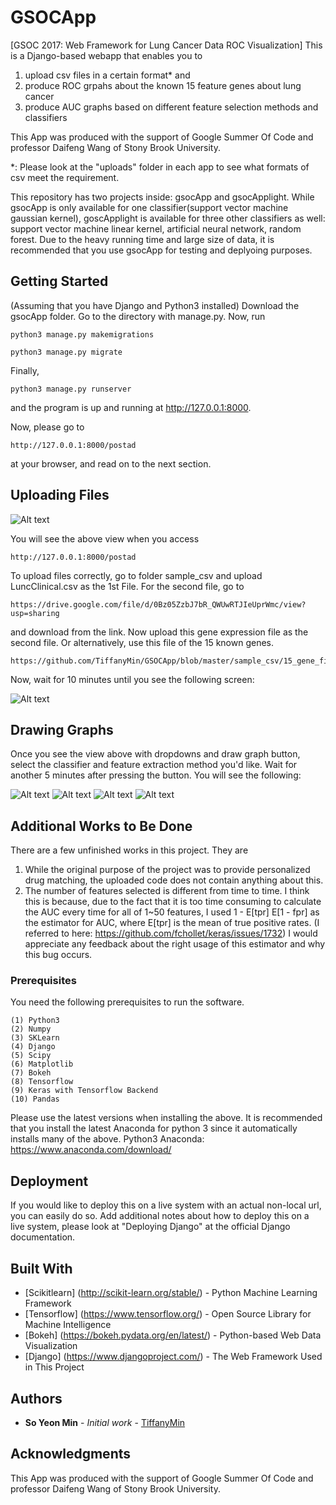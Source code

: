 # GSOCApp
[GSOC 2017: Web Framework for Lung Cancer Data ROC Visualization]
This is a Django-based webapp that enables you to 
1. upload csv files in a certain format*
and 
2. produce ROC grpahs about the known 15 feature genes about lung cancer
3. produce AUC graphs based on different feature selection methods and classifiers

This App was produced with the support of Google Summer Of Code and professor Daifeng Wang of Stony Brook University. 

*: Please look at the "uploads" folder in each app to see what formats of csv meet the requirement. 

This repository has two projects inside: gsocApp and gsocApplight.
While gsocApp is only available for one classifier(support vector machine gaussian kernel), goscApplight is available for three other 
classifiers as well: support vector machine linear kernel, artificial neural network, random forest.
Due to the heavy running time and large size of data, it is recommended that you use gsocApp for testing and deplyoing purposes.


## Getting Started

(Assuming that you have Django and Python3 installed)
Download the gsocApp folder.
Go to the directory with manage.py.
Now, run 
```
python3 manage.py makemigrations
```

```
python3 manage.py migrate
```

Finally,

```
python3 manage.py runserver
```

and the program is up and running at http://127.0.0.1:8000.

Now, please go to 
```
http://127.0.0.1:8000/postad 
```
at your browser, and read on to the next section.


## Uploading Files

![Alt text](/ScreenShots/file_upload.png)

You will see the above view when you access 

```
http://127.0.0.1:8000/postad 
```

To upload files correctly, go to folder sample_csv and upload LuncClinical.csv as the 1st File.
For the second file, go to 
```
https://drive.google.com/file/d/0Bz05ZzbJ7bR_QWUwRTJIeUprWmc/view?usp=sharing
```
and download from the link. Now upload this gene expression file as the second file.
Or alternatively, use this file of the 15 known genes.
```
https://github.com/TiffanyMin/GSOCApp/blob/master/sample_csv/15_gene_file.xlsx_tab1.csv
```

Now, wait for 10 minutes until you see the following screen:

![Alt text](/ScreenShots/graph_button.png)


## Drawing Graphs

Once you see the view above with dropdowns and draw graph button, select the classifier and feature extraction method you'd like.
Wait for another 5 minutes after pressing the button.
You will see the following:

![Alt text](/ScreenShots/1st_tab.png)
![Alt text](/ScreenShots/2nd_tab.png)
![Alt text](/ScreenShots/3rd_tab.png)
![Alt text](/ScreenShots/4th_tab.png)


## Additional Works to Be Done
There are a few unfinished works in this project.
They are 
1. While the original purpose of the project was to provide personalized drug matching, the uploaded code does not contain anything about this.
2. The number of features selected is different from time to time.
I think this is because, due to the fact that it is too time consuming to calculate the AUC every time for all of 1~50 features, 
I used 1 - E[tpr] E[1 - fpr] as the estimator for AUC, where E[tpr] is the mean of true positive rates.
(I referred to here: https://github.com/fchollet/keras/issues/1732)
I would appreciate any feedback about the right usage of this estimator and why this bug occurs. 


### Prerequisites

You need the following prerequisites to run the software.
```
(1) Python3
(2) Numpy
(3) SKLearn
(4) Django
(5) Scipy
(6) Matplotlib
(7) Bokeh
(8) Tensorflow
(9) Keras with Tensorflow Backend
(10) Pandas
```

Please use the latest versions when installing the above. It is recommended that you install the latest Anaconda for python 3 since it automatically installs many of the above.
Python3 Anaconda: https://www.anaconda.com/download/

## Deployment

If you would like to deploy this on a live system with an actual non-local url, you can easily do so. 
Add additional notes about how to deploy this on a live system, please look at "Deploying Django" at the official Django documentation.

## Built With

* [Scikitlearn] (http://scikit-learn.org/stable/) - Python Machine Learning Framework
* [Tensorflow] (https://www.tensorflow.org/) - Open Source Library for Machine Intelligence
* [Bokeh] (https://bokeh.pydata.org/en/latest/) - Python-based Web Data Visualization
* [Django] (https://www.djangoproject.com/) - The Web Framework Used in This Project

## Authors

* **So Yeon Min** - *Initial work* - [TiffanyMin](https://github.com/TiffanyMin)



## Acknowledgments

This App was produced with the support of Google Summer Of Code and professor Daifeng Wang of Stony Brook University. 
